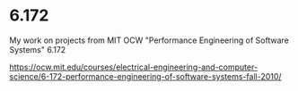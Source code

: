 # 6.172
My work on projects from MIT OCW "Performance Engineering of Software Systems" 6.172

https://ocw.mit.edu/courses/electrical-engineering-and-computer-science/6-172-performance-engineering-of-software-systems-fall-2010/
